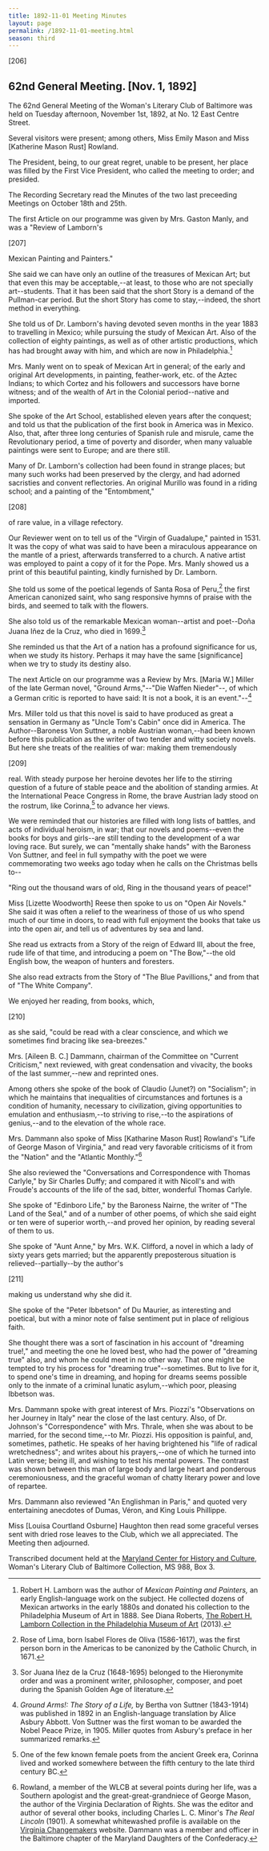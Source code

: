 ```yaml
---
title: 1892-11-01 Meeting Minutes
layout: page
permalink: /1892-11-01-meeting.html
season: third
---
```


<style>
    #maincontent{
        font-size:1.4em;
    }
</style>
[206]

## 62nd General Meeting. [Nov. 1, 1892]

The 62nd General Meeting of the Woman's Literary Club of Baltimore was held on Tuesday afternoon, November 1st, 1892, at No. 12 East Centre Street.

Several visitors were present; among others, Miss Emily Mason and Miss [Katherine Mason Rust] Rowland.

The President, being, to our great regret, unable to be present, her place was filled by the First Vice President, who called the meeting to order; and presided.

The Recording Secretary read the Minutes of the two last preceeding Meetings on October 18th and 25th.

The first Article on our programme was given by Mrs. Gaston Manly, and was a "Review of Lamborn's

[207]

Mexican Painting and Painters."

She said we can have only an outline of the treasures of Mexican Art; but that even this may be acceptable,--at least, to those who are not specially art--students. That it has been said that the short Story is a demand of the Pullman-car period. But the short Story has come to stay,--indeed, the short method in everything.

She told us of Dr. Lamborn's having devoted seven months in the year 1883 to travelling in Mexico; while pursuing the study of Mexican Art. Also of the collection of eighty paintings, as well as of other artistic productions, which has had brought away with him, and which are now in Philadelphia.[^Lamborn]

[^Lamborn]: Robert H. Lamborn was the author of _Mexican Painting and Painters,_ an early English-language work on the subject. He collected dozens of Mexican artworks in the early 1880s and donated his collection to the Philadelphia Museum of Art in 1888.  See Diana Roberts, [The Robert H. Lamborn Collection in the Philadelphia Museum of Art](https://www.researchgate.net/publication/236889982_The_Robert_H_lamborn_Collection_in_the_Philadelphia_Museum_of_Art) (2013).

Mrs. Manly went on to speak of Mexican Art in general; of the early and original Art developments, in painting, feather-work, etc. of the Aztec Indians; to which Cortez and his followers and successors have borne witness; and of the wealth of Art in the Colonial period--native and imported.

She spoke of the Art School, established eleven years after the conquest; and told us that the publication of the first book in America was in Mexico. Also, that, after three long centuries of Spanish rule and misrule, came the Revolutionary period, a time of poverty and disorder, when many valuable paintings were sent to Europe; and are there still.

Many of Dr. Lamborn's collection had been found in strange places; but many such works had been preserved by the clergy, and had adorned sacristies and convent reflectories. An original Murillo was found in a riding school; and a painting of the "Entombment,"

[208]

of rare value, in a village refectory.

Our Reviewer went on to tell us of the "Virgin of Guadalupe," painted in 1531. It was the copy of what was said to have been a miraculous appearance on the mantle of a priest, afterwards transferred to a church. A native artist was employed to paint a copy of it for the Pope. Mrs. Manly showed us a print of this beautiful painting, kindly furnished by Dr. Lamborn.

She told us some of the poetical legends of Santa Rosa of Peru,[^Rose] the first American canonized saint, who sang responsive hymns of praise with the birds, and seemed to talk with the flowers.

[^Rose]: Rose of Lima, born Isabel Flores de Oliva (1586-1617), was the first person born in the Americas to be canonized by the Catholic Church, in 1671.
 
She also told us of the remarkable Mexican woman--artist and poet--Doña Juana Iñez de la Cruz, who died in 1699.[^SorJuana]

[^SorJuana]: Sor Juana Iñez de la Cruz (1648-1695) belonged to the Hieronymite order and was a prominent writer, philosopher, composer, and poet during the Spanish Golden Age of literature.
 
She reminded us that the Art of a nation has a profound significance for us, when we study its history. Perhaps it may have the same [significance] when we try to study its destiny also.

The next Article on our programme was a Review by Mrs. [Maria W.] Miller of the late German novel, "Ground Arms,"--"Die Waffen Nieder"--, of which a German critic is reported to have said: It is not a book, it is an event."--[^Ground]

[^Ground]: _Ground Arms!: The Story of a Life,_ by Bertha von Suttner (1843-1914) was published in 1892 in an English-language translation by Alice Asbury Abbott. Von Suttner was the first woman to be awarded the Nobel Peace Prize, in 1905. Miller quotes from Asbury's preface in her summarized remarks.

Mrs. Miller told us that this novel is said to have produced as great a sensation in Germany as "Uncle Tom's Cabin" once did in America. The Author--Baroness Von Suttner, a noble Austrian woman,--had been known before this publication as the writer of two tender and witty society novels. But here she treats of the realities of war: making them tremendously

[209]

real. With steady purpose her heroine devotes her life to the stirring question of a future of stable peace and the abolition of standing armies. At the International Peace Congress in Rome, the brave Austrian lady stood on the rostrum, like Corinna,[^Corinna] to advance her views.

[^Corinna]: One of the few known female poets from the ancient Greek era, Corinna lived and worked somewhere between the fifth century to the late third century BC.

We were reminded that our histories are filled with long lists of battles, and acts of individual heroism, in war; that our novels and poems--even the books for boys and girls--are still tending to the development of a war loving race. But surely, we can "mentally shake hands" with the Baroness Von Suttner, and feel in full sympathy with the poet we were commemorating two weeks ago today when he calls on the Christmas bells to--

<POETRY>
"Ring out the thousand wars of old,
Ring in the thousand years of peace!"
</POETRY>

Miss [Lizette Woodworth] Reese then spoke to us on "Open Air Novels." She said it was often a relief to the weariness of those of us who spend much of our time in doors, to read with full enjoyment the books that take us into the open air, and tell us of adventures by sea and land.

She read us extracts from a Story of the reign of Edward III, about the free, rude life of that time, and introducing a poem on "The Bow,"--the old English bow, the weapon of hunters and foresters.

She also read extracts from the Story of "The Blue Pavillions," and from that of "The White Company".

We enjoyed her reading, from books, which,

[210]

as she said, "could be read with a clear conscience, and which we sometimes find bracing like sea-breezes."

Mrs. [Aileen B. C.] Dammann, chairman of the Committee on "Current Criticism," next reviewed, with great condensation and vivacity, the books of the last summer,--new and reprinted ones.

Among others she spoke of the book of Claudio (Junet?) on "Socialism"; in which he maintains that inequalities of circumstances and fortunes is a condition of humanity, necessary to civilization, giving opportunities to emulation and enthusiasm,--to striving to rise,--to the aspirations of genius,--and to the elevation of the whole race.

Mrs. Dammann also spoke of Miss [Katharine Mason Rust] Rowland's "Life of George Mason of Virginia," and read very favorable criticisms of it from the "Nation" and the "Atlantic Monthly."[^Rowland]

[^Rowland]: Rowland, a member of the WLCB at several points during her life, was a Southern apologist and the great-great-grandniece of George Mason, the author of the Virginia Declaration of Rights. She was the editor and author of several other books, including Charles L. C. Minor's _The Real Lincoln_ (1901). A somewhat whitewashed profile is available on the [Virginia Changemakers](https://edu.lva.virginia.gov/changemakers/items/show/220) website. Dammann was a member and officer in the Baltimore chapter of the Maryland Daughters of the Confederacy.

She also reviewed the "Conversations and Correspondence with Thomas Carlyle," by Sir Charles Duffy; and compared it with Nicoll's and with Froude's accounts of the life of the sad, bitter, wonderful Thomas Carlyle.

She spoke of "Edinboro Life," by the Baroness Nairne, the writer of "The Land of the Seal," and of a number of other poems, of which she said eight or ten were of superior worth,--and proved her opinion, by reading several of them to us.

She spoke of "Aunt Anne," by Mrs. W.K. Clifford, a novel in which a lady of sixty years gets married; but the apparently preposterous situation is relieved--partially--by the author's

[211]

making us understand why she did it.

She spoke of the "Peter Ibbetson" of Du Maurier, as interesting and poetical, but with a minor note of false sentiment put in place of religious faith.

She thought there was a sort of fascination in his account of "dreaming true!," and meeting the one he loved best, who had the power of "dreaming true" also, and whom he could meet in no other way. That one might be tempted to try his process for "dreaming true"--sometimes. But to live for it, to spend one's time in dreaming, and hoping for dreams seems possible only to the inmate of a criminal lunatic asylum,--which poor, pleasing Ibbetson was.

Mrs. Dammann spoke with great interest of Mrs. Piozzi's "Observations on her Journey in Italy" near the close of the last century. Also, of Dr. Johnson's "Correspondence" with Mrs. Thrale, when she was about to be married, for the second time,--to Mr. Piozzi. His opposition is painful, and, sometimes, pathetic. He speaks of her having brightened his "life of radical wretchedness"; and writes about his prayers,--one of which he turned into Latin verse; being ill, and wishing to test his mental powers. The contrast was shown between this man of large body and large heart and ponderous ceremoniousness, and the graceful woman of chatty literary power and love of repartee.

Mrs. Dammann also reviewed "An Englishman in Paris," and quoted very entertaining anecdotes of Dumas, Véron, and King Louis Phillippe.

Miss [Louisa Courtland Osburne] Haughton then read some graceful verses sent with dried rose leaves to the Club, which we all appreciated. The Meeting then adjourned.

Transcribed document held at the [Maryland Center for History and Culture](http://mdhs.org/), Woman's Literary Club of Baltimore Collection, MS 988, Box 3. 